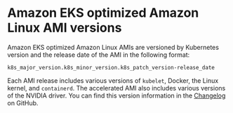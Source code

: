 # Amazon EKS optimized Amazon Linux AMI versions<a name="eks-linux-ami-versions"></a>

Amazon EKS optimized Amazon Linux AMIs are versioned by Kubernetes version and the release date of the AMI in the following format:

```
k8s_major_version.k8s_minor_version.k8s_patch_version-release_date
```

Each AMI release includes various versions of `kubelet`, Docker, the Linux kernel, and `containerd`\. The accelerated AMI also includes various versions of the NVIDIA driver\. You can find this version information in the [Changelog](https://github.com/awslabs/amazon-eks-ami/blob/master/CHANGELOG.md) on GitHub\.